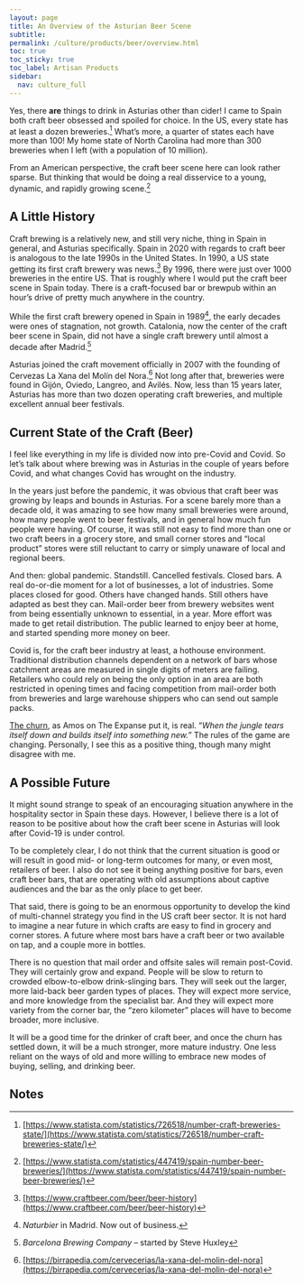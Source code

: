 ```yaml
---
layout: page
title: An Overview of the Asturian Beer Scene
subtitle: 
permalink: /culture/products/beer/overview.html
toc: true
toc_sticky: true
toc_label: Artisan Products
sidebar:
  nav: culture_full
---
```

Yes, there **are** things to drink in Asturias other than cider! I came to Spain both craft beer obsessed and spoiled for choice. In the US, every state has at least a dozen breweries.[^1] What’s more, a quarter of states each have more than 100! My home state of North Carolina had more than 300 breweries when I left (with a population of 10 million).

From an American perspective, the craft beer scene here can look rather sparse. But thinking that would be doing a real disservice to a young, dynamic, and rapidly growing scene.[^2]

## A Little History

Craft brewing is a relatively new, and still very niche, thing in Spain in general, and Asturias specifically. Spain in 2020 with regards to craft beer is analogous to the late 1990s in the United States. In 1990, a US state getting its first craft brewery was news.[^3] By 1996, there were just over 1000 breweries in the entire US. That is roughly where I would put the craft beer scene in Spain today. There is a craft-focused bar or brewpub within an hour’s drive of pretty much anywhere in the country.

While the first craft brewery opened in Spain in 1989[^4], the early decades were ones of stagnation, not growth. Catalonia, now the center of the craft beer scene in Spain, did not have a single craft brewery until almost a decade after Madrid.[^5]

Asturias joined the craft movement officially in 2007 with the founding of Cervezas La Xana del Molín del Nora.[^6] Not long after that, breweries were found in Gijón, Oviedo, Langreo, and Avilés. Now, less than 15 years later, Asturias has more than two dozen operating craft breweries, and multiple excellent annual beer festivals.

## Current State of the Craft (Beer)

I feel like everything in my life is divided now into pre-Covid and Covid. So let’s talk about where brewing was in Asturias in the couple of years before Covid, and what changes Covid has wrought on the industry.

In the years just before the pandemic, it was obvious that craft beer was growing by leaps and bounds in Asturias. For a scene barely more than a decade old, it was amazing to see how many small breweries were around, how many people went to beer festivals, and in general how much fun people were having. Of course, it was still not easy to find more than one or two craft beers in a grocery store, and small corner stores and “local product” stores were still reluctant to carry or simply unaware of local and regional beers.

And then: global pandemic. Standstill. Cancelled festivals. Closed bars. A real do-or-die moment for a lot of businesses, a lot of industries. Some places closed for good. Others have changed hands. Still others have adapted as best they can. Mail-order beer from brewery websites went from being essentially unknown to essential, in a year. More effort was made to get retail distribution. The public learned to enjoy beer at home, and started spending more money on beer.

Covid is, for the craft beer industry at least, a hothouse environment. Traditional distribution channels dependent on a network of bars whose catchment areas are measured in single digits of meters are failing. Retailers who could rely on being the only option in an area are both restricted in opening times and facing competition from mail-order both from breweries and large warehouse shippers who can send out sample packs.

[The churn](https://www.denofgeek.com/tv/the-expanse-what-is-the-churn/), as Amos on The Expanse put it, is real. “_When the jungle tears itself down and builds itself into something new._” The rules of the game are changing. Personally, I see this as a positive thing, though many might disagree with me.

## A Possible Future

It might sound strange to speak of an encouraging situation anywhere in the hospitality sector in Spain these days. However, I believe there is a lot of reason to be positive about how the craft beer scene in Asturias will look after Covid-19 is under control.

To be completely clear, I do not think that the current situation is good or will result in good mid- or long-term outcomes for many, or even most, retailers of beer. I also do not see it being anything positive for bars, even craft beer bars, that are operating with old assumptions about captive audiences and the bar as the only place to get beer.

That said, there is going to be an enormous opportunity to develop the kind of multi-channel strategy you find in the US craft beer sector. It is not hard to imagine a near future in which crafts are easy to find in grocery and corner stores. A future where most bars have a craft beer or two available on tap, and a couple more in bottles.

There is no question that mail order and offsite sales will remain post-Covid. They will certainly grow and expand. People will be slow to return to crowded elbow-to-elbow drink-slinging bars. They will seek out the larger, more laid-back beer garden types of places. They will expect more service, and more knowledge from the specialist bar. And they will expect more variety from the corner bar, the “zero kilometer” places will have to become broader, more inclusive.

It will be a good time for the drinker of craft beer, and once the churn has settled down, it will be a much stronger, more mature industry. One less reliant on the ways of old and more willing to embrace new modes of buying, selling, and drinking beer.

## Notes

[^1]: [https://www.statista.com/statistics/726518/number-craft-breweries-state/](https://www.statista.com/statistics/726518/number-craft-breweries-state/)
[^2]: [https://www.statista.com/statistics/447419/spain-number-beer-breweries/](https://www.statista.com/statistics/447419/spain-number-beer-breweries/)
[^3]: [https://www.craftbeer.com/beer/beer-history](https://www.craftbeer.com/beer/beer-history)
[^4]: _Naturbier_ in Madrid. Now out of business.
[^5]: _Barcelona Brewing Company_ – started by Steve Huxley
[^6]: [https://birrapedia.com/cervecerias/la-xana-del-molin-del-nora](https://birrapedia.com/cervecerias/la-xana-del-molin-del-nora)